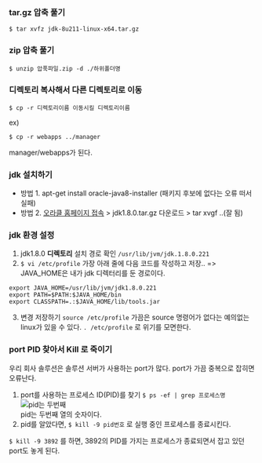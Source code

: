 ### tar.gz 압축 풀기
```
$ tar xvfz jdk-8u211-linux-x64.tar.gz
```

### zip 압축 풀기
```
$ unzip 압푹파일.zip -d ./하위폴더명
```

### 디렉토리 복사해서 다른 디렉토리로 이동
```
$ cp -r 디렉토리이름 이동시킬 디렉토리이름
```
ex)
``` 
$ cp -r webapps ../manager
```
manager/webapps가 된다.

### jdk 설치하기
* 방법 1. apt-get install oracle-java8-installer (패키지 후보에 없다는 오류 떠서 실패)
* 방법 2. [오라클 홈페이지 접속](https://www.oracle.com/technetwork/java/javase/downloads/jdk8-downloads-2133151.html) > jdk1.8.0.tar.gz 다운로드 > tar xvgf ..(잘 됨)

### jdk 환경 설정
1) jdk1.8.0 **디렉토리** 설치 경로 확인
``` /usr/lib/jvm/jdk.1.8.0.221 ```
2) ``` $ vi /etc/profile ```
가장 아래 줄에 다음 코드를 작성하고 저장.. => JAVA_HOME은 내가 jdk 디렉터리를 둔 경로이다.
```
export JAVA_HOME=/usr/lib/jvm/jdk1.8.0.221
export PATH=$PATH:$JAVA_HOME/bin
export CLASSPATH=.:$JAVA_HOME/lib/tools.jar
```

3) 변경 저장하기
``` source /etc/profile ```
가끔은 source 명령어가 없다는 예의없는 linux가 있을 수 있다.
``` . /etc/profile ``` 로 위기를 모면한다.


### port PID 찾아서 Kill 로 죽이기
우리 회사 솔루션은 솔루션 서버가 사용하는 port가 많다. port가 가끔 중복으로 잡히면 오류난다.
1) port를 사용하는 프로세스 ID(PID)를 찾기
``` $ ps -ef | grep 프로세스명 ```
![pid는 두번째](https://user-images.githubusercontent.com/42515875/61578388-25f3e980-ab31-11e9-9c82-2092aea329b6.png)</br>
pid는 두번째 열의 숫자이다.<br>
2) pid를 알았다면, ```$ kill -9 pid번호``` 로 실행 중인 프로세스를 종료시킨다.

```$ kill -9 3892```
를 하면, 3892의 PID를 가지는 프로세스가 종료되면서 잡고 있던 port도 놓게 된다.


